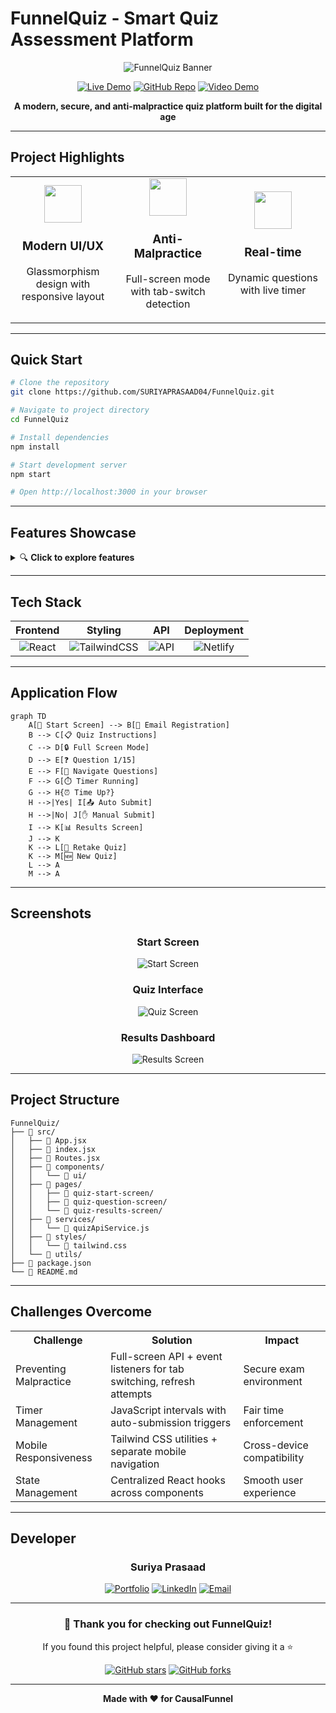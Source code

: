 # FunnelQuiz - Smart Quiz Assessment Platform

<div align="center">

![FunnelQuiz Banner](https://via.placeholder.com/800x200/667eea/ffffff?text=FunnelQuiz+-+Smart+Quiz+Platform)

[![Live Demo](https://img.shields.io/badge/🚀_Live_Demo-Visit_Now-success?style=for-the-badge&logo=netlify)](https://causalfunnelquiz.netlify.app/)
[![GitHub Repo](https://img.shields.io/badge/💻_Source_Code-GitHub-black?style=for-the-badge&logo=github)](https://github.com/SURIYAPRASAAD04/FunnelQuiz)
[![Video Demo](https://img.shields.io/badge/🎥_Video_Demo-Watch_Now-red?style=for-the-badge&logo=googledrive)](https://drive.google.com/drive/folders/1IQX6zi-sM3tq_T2g5QGJ2psZij4fDcrH?usp=sharing)

**A modern, secure, and anti-malpractice quiz platform built for the digital age**

</div>

---

## Project Highlights

<table>
<tr>
<td width="33%" align="center">
<img src="https://via.placeholder.com/80x80/667eea/ffffff?text=🎨" width="60">
<h3>Modern UI/UX</h3>
<p>Glassmorphism design with responsive layout</p>
</td>
<td width="33%" align="center">
<img src="https://via.placeholder.com/80x80/f093fb/ffffff?text=🔒" width="60">
<h3>Anti-Malpractice</h3>
<p>Full-screen mode with tab-switch detection</p>
</td>
<td width="33%" align="center">
<img src="https://via.placeholder.com/80x80/4ade80/ffffff?text=⚡" width="60">
<h3>Real-time</h3>
<p>Dynamic questions with live timer</p>
</td>
</tr>
</table>

---

## Quick Start

```bash
# Clone the repository
git clone https://github.com/SURIYAPRASAAD04/FunnelQuiz.git

# Navigate to project directory
cd FunnelQuiz

# Install dependencies
npm install

# Start development server
npm start

# Open http://localhost:3000 in your browser
```

---

## Features Showcase

<details>
<summary>🔍 <strong>Click to explore features</strong></summary>

### 🎯 **Core Features**
- ✅ **15 Dynamic MCQs** - Fresh Computer Science questions every time
- ⏱️ **Smart Timer** - 30-minute auto-submission with 2-min per question guide
- 🚫 **Malpractice Prevention** - Tab-switch, refresh, and full-screen exit detection
- 📱 **Mobile Responsive** - Seamless experience across all devices
- 🧭 **Free Navigation** - Jump between questions using side panel

### 🛡️ **Security Features**
- 🔒 Enforced full-screen mode during quiz
- 👁️ Tab visibility monitoring
- 🚨 Auto-submit on suspicious activity
- 🔄 Refresh/reload prevention

### 📊 **Results & Analytics**
- 📈 Detailed score breakdown
- 📋 Question-by-question review
- 📤 Share results functionality
- ⬇️ Download score report
- 🔁 Retake or start new quiz options

</details>

---

## Tech Stack

<div align="center">

| Frontend | Styling | API | Deployment |
|:--------:|:-------:|:---:|:----------:|
| ![React](https://img.shields.io/badge/React-20232A?style=for-the-badge&logo=react&logoColor=61DAFB) | ![TailwindCSS](https://img.shields.io/badge/Tailwind_CSS-38B2AC?style=for-the-badge&logo=tailwind-css&logoColor=white) | ![API](https://img.shields.io/badge/OpenTDB-API-orange?style=for-the-badge) | ![Netlify](https://img.shields.io/badge/Netlify-00C7B7?style=for-the-badge&logo=netlify&logoColor=white) |

</div>

---

## Application Flow

```mermaid
graph TD
    A[🏁 Start Screen] --> B[📧 Email Registration]
    B --> C[📋 Quiz Instructions]
    C --> D[🔒 Full Screen Mode]
    D --> E[❓ Question 1/15]
    E --> F[🧭 Navigate Questions]
    F --> G[⏱️ Timer Running]
    G --> H{⏰ Time Up?}
    H -->|Yes| I[📤 Auto Submit]
    H -->|No| J[✋ Manual Submit]
    I --> K[📊 Results Screen]
    J --> K
    K --> L[🔁 Retake Quiz]
    K --> M[🆕 New Quiz]
    L --> A
    M --> A
```

---

## Screenshots

<div align="center">

### Start Screen
![Start Screen](https://i.ibb.co/pjH1Pnnq/Screenshot-2025-07-31-105718.png)

### Quiz Interface
![Quiz Screen](https://via.placeholder.com/600x300/f093fb/ffffff?text=Quiz+Interface+-+Question+Display)

### Results Dashboard
![Results Screen](https://via.placeholder.com/600x300/4ade80/ffffff?text=Results+Dashboard+-+Score+Analysis)

</div>

---

## Project Structure

```
FunnelQuiz/
├── 📁 src/
│   ├── 📄 App.jsx
│   ├── 📄 index.jsx
│   ├── 📄 Routes.jsx
│   ├── 📁 components/
│   │   └── 📁 ui/
│   ├── 📁 pages/
│   │   ├── 📁 quiz-start-screen/
│   │   ├── 📁 quiz-question-screen/
│   │   └── 📁 quiz-results-screen/
│   ├── 📁 services/
│   │   └── 📄 quizApiService.js
│   ├── 📁 styles/
│   │   └── 📄 tailwind.css
│   └── 📁 utils/
├── 📄 package.json
└── 📄 README.md
```

---

## Challenges Overcome

<table>
<tr>
<th>Challenge</th>
<th>Solution</th>
<th>Impact</th>
</tr>
<tr>
<td>Preventing Malpractice</td>
<td>Full-screen API + event listeners for tab switching, refresh attempts</td>
<td>Secure exam environment</td>
</tr>
<tr>
<td>Timer Management</td>
<td>JavaScript intervals with auto-submission triggers</td>
<td>Fair time enforcement</td>
</tr>
<tr>
<td>Mobile Responsiveness</td>
<td>Tailwind CSS utilities + separate mobile navigation</td>
<td>Cross-device compatibility</td>
</tr>
<tr>
<td>State Management</td>
<td>Centralized React hooks across components</td>
<td>Smooth user experience</td>
</tr>
</table>

---

## Developer

<div align="center">

### **Suriya Prasaad**

[![Portfolio](https://img.shields.io/badge/Portfolio-FF5722?style=for-the-badge&logo=todoist&logoColor=white)](https://suriyaprasaad.netlify.app/)
[![LinkedIn](https://img.shields.io/badge/LinkedIn-0077B5?style=for-the-badge&logo=linkedin&logoColor=white)](https://www.linkedin.com/in/suriyaprasaad/)
[![Email](https://img.shields.io/badge/Email-D14836?style=for-the-badge&logo=gmail&logoColor=white)](mailto:suriyaprasaadjayasugumar04@gmail.com)

</div>

---

<div align="center">

### 🙏 **Thank you for checking out FunnelQuiz!**

If you found this project helpful, please consider giving it a ⭐

[![GitHub stars](https://img.shields.io/github/stars/SURIYAPRASAAD04/FunnelQuiz?style=social)](https://github.com/SURIYAPRASAAD04/FunnelQuiz/stargazers)
[![GitHub forks](https://img.shields.io/github/forks/SURIYAPRASAAD04/FunnelQuiz?style=social)](https://github.com/SURIYAPRASAAD04/FunnelQuiz/network/members)

---

**Made with ❤️ for CausalFunnel**

</div>
